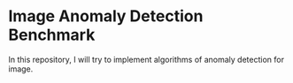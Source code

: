# Image Anomaly Detection Benchmark

In this repository, I will try to implement algorithms of anomaly detection for image.
